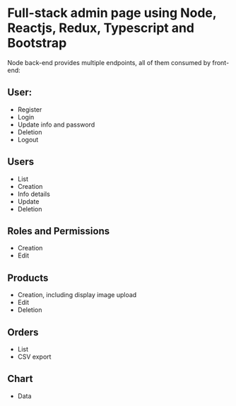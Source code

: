 # Full-stack admin page using Node, Reactjs, Redux, Typescript and Bootstrap

Node back-end provides multiple endpoints, all of them consumed by front-end:

## User:

- Register
- Login 
- Update info and password
- Deletion
- Logout

## Users
- List
- Creation
- Info details
- Update
- Deletion

## Roles and Permissions
- Creation
- Edit

## Products
- Creation, including display image upload
- Edit
- Deletion

## Orders
- List
- CSV export

## Chart
- Data
